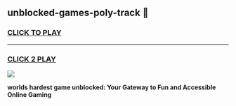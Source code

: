 
## unblocked-games-poly-track 👋
<h3>
<a href="https://premium.freeplayer.one?title=unblocked-games-poly-track&ref=14F">CLICK TO PLAY</a></h3>
<hr>

<h3>
<a href="https://premium.freeplayer.one?title=unblocked-games-poly-track&ref=14F">CLICK 2 PLAY</a>
  
</h3>

<a href="https://premium.freeplayer.one?title=unblocked-games-poly-track&ref=12F/"><img src="https://clearcache.store/games.png"></a>


**worlds hardest game unblocked: Your Gateway to Fun and Accessible Online Gaming**
